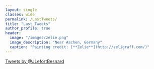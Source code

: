 ```yaml
---
layout: single
classes: wide
permalink: /LastTweets/
title: "Last Tweets"
author_profile: true
header:
  image: "/images/zelie.png"
  image_description: "Near Aachen, Germany"
  caption: "Painting credit: [**Zelie**](http://zeligraff.com/)"
---
```


<a class="twitter-timeline" data-width="250" data-height="500" href="http://twitter.com/JLefortBesnard?ref_src=twsrc%5Etfw">Tweets by @JLefortBesnard</a><script async src="http://platform.twitter.com/widgets.js" charset="utf-8"></script>
